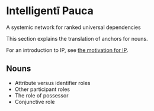 # Intelligentī Pauca
A systemic network for ranked universal dependencies

This section explains the translation of anchors for nouns.

For an introduction to IP, see [the motivation for IP](IP.md).

## Nouns

- Attribute versus identifier roles
- Other participant roles
- The role of possessor
- Conjunctive role
